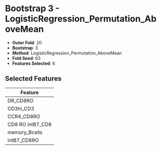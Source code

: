 # Bootstrap 3 - LogisticRegression_Permutation_AboveMean

- **Outer Fold**: 20
- **Bootstrap**: 3
- **Method**: LogisticRegression_Permutation_AboveMean
- **Fold Seed**: 63
- **Features Selected**: 6

## Selected Features

| Feature |
|---------|
| DR_CD8RO |
| CD3hi_CD3 |
| CCR4_CD8RO |
| CD8 RO intB7_CD8 |
| memory_Bcells |
| intB7_CD8RO |
